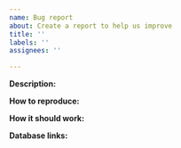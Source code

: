 ```yaml
---
name: Bug report
about: Create a report to help us improve
title: ''
labels: ''
assignees: ''

---
```


[//]: # (REMBEMBER! Add links to things related to the bug using for example:)
[//]: # (https://www.wowhead.com/cata)


**Description:**


**How to reproduce:**


**How it should work:**


**Database links:**
